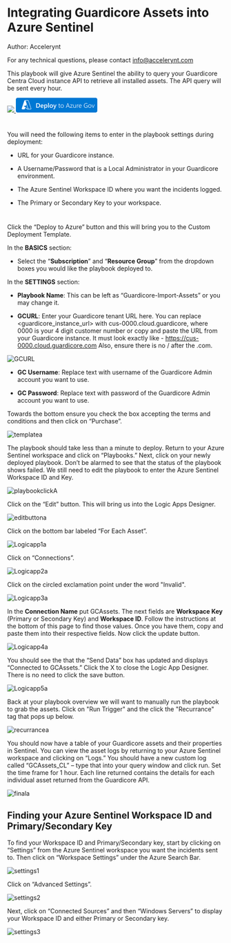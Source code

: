 # Integrating Guardicore Assets into Azure Sentinel

Author: Accelerynt

For any technical questions, please contact info@accelerynt.com

This playbook will give Azure Sentinel the ability to query your Guardicore Centra Cloud instance API to retrieve all installed assets. The API query will be sent every hour.


<a href="https://portal.azure.com/#create/Microsoft.Template/uri/https%3A%2F%2Fraw.githubusercontent.com%2FAzure%2FAzure-Sentinel%2Fmaster%2FPlaybooks%2FGuardicore-Import-Assets%2Fazuredeploy.json" target="_blank">
    <img src="https://aka.ms/deploytoazurebutton""/>
</a>
<a href="https://portal.azure.us/#create/Microsoft.Template/uri/https://raw.githubusercontent.com/Azure/Azure-Sentinel/master/Playbooks/Guardicore-Import-Assets/azuredeploy.json" target="_blank"><img src="https://raw.githubusercontent.com/Azure/azure-quickstart-templates/master/1-CONTRIBUTION-GUIDE/images/deploytoazuregov.png"/></a>

#

You will need the following items to enter in the playbook settings during deployment:

* URL for your Guardicore instance.

* A Username/Password that is a Local Administrator in your Guardicore environment.

* The Azure Sentinel Workspace ID where you want the incidents logged.

* The Primary or Secondary Key to your workspace.

#

Click the “Deploy to Azure” button and this will bring you to the Custom Deployment Template.

In the **BASICS** section:

* Select the “**Subscription**” and “**Resource Group**” from the dropdown boxes you would like the playbook deployed to.

In the **SETTINGS** section:

* **Playbook Name**: This can be left as “Guardicore-Import-Assets” or you may change it.

* **GCURL**: Enter your Guardicore tenant URL here. You can replace <guardicore_instance_url> with cus-0000.cloud.guardicore, where 0000 is your 4 digit customer number or copy and paste the URL from your Guardicore instance. It must look exactly like - https://cus-0000.cloud.guardicore.com  Also, ensure there is no / after the .com.

![GCURL](Images/GCURL.png)

* **GC Username**: Replace text with username of the Guardicore Admin account you want to use.

* **GC Password**: Replace text with password of the Guardicore Admin account you want to use.

Towards the bottom ensure you check the box accepting the terms and conditions and then click on “Purchase”.

![templatea](Images/templatea.png)

The playbook should take less than a minute to deploy. Return to your Azure Sentinel workspace and click on “Playbooks.” Next, click on your newly deployed playbook. Don’t be alarmed to see that the status of the playbook shows failed. We still need to edit the playbook to enter the Azure Sentinel Workspace ID and Key.

![playbookclickA](Images/playbookclicka.png)

Click on the “Edit” button. This will bring us into the Logic Apps Designer.

![editbuttona](Images/editbuttona.png)

Click on the bottom bar labeled “For Each Asset”.

![Logicapp1a](Images/Logicapp1a.png)

Click on “Connections”.

![Logicapp2a](Images/Logicapp2a.png)

Click on the circled exclamation point under the word "Invalid".

![Logicapp3a](Images/Logicapp3a.png)

In the **Connection Name** put GCAssets. The next fields are **Workspace Key** (Primary or Secondary Key) and **Workspace ID**. Follow the instructions at the bottom of this page to find those values. Once you have them, copy and paste them into their respective fields. Now click the update button.

![Logicapp4a](Images/Logicapp4a.png)

You should see the that the “Send Data” box has updated and displays “Connected to GCAssets.” Click the X to close the Logic App Designer. There is no need to click the save button.

![Logicapp5a](Images/Logicapp5a.png)

Back at your playbook overview we will want to manually run the playbook to grab the assets. Click on "Run Trigger" and the click the "Recurrance" tag that pops up below.

![recurrancea](Images/recurrancea.png)

You should now have a table of your Guardicore assets and their properties in Sentinel. You can view the asset logs by returning to your Azure Sentinel workspace and clicking on “Logs.” You should have a new custom log called “GCAssets_CL” – type that into your query window and click run. Set the time frame for 1 hour. Each line returned contains the details for each individual asset returned from the Guardicore API.

![finala](Images/finala.png)

## Finding your Azure Sentinel Workspace ID and Primary/Secondary Key

To find your Workspace ID and Primary/Secondary key, start by clicking on “Settings” from the Azure Sentinel workspace you want the incidents sent to. Then click on “Workspace Settings” under the Azure Search Bar.

![settings1](Images/settings1.png)

Click on “Advanced Settings”.

![settings2](Images/settings2.png)


Next, click on “Connected Sources” and then “Windows Servers” to display your Workspace ID and either Primary or Secondary key.

![settings3](Images/settings3.png)
